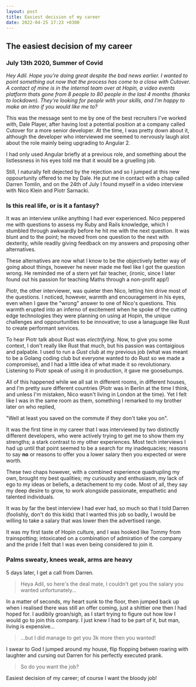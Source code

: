 ```yaml
---
layout: post
title: Easiest decision of my career
date: 2022-04-25 17:23 +0300
---
```

## The easiest decision of my career

### July 13th 2020, Summer of Covid

*Hey Adil.  Hope you’re doing great despite the bad news earlier. I wanted to point something out now that the process has come to a close with Cutover.   A contact of mine is in the internal team over at Hopin, a video events platform thats gone from 8 people to 80 people in the last 4 months (thanks to lockdown).  They’re looking for people with your skills, and I’m happy to make an intro if you would like me to?*

This was the message sent to me by one of the best recruiters I've worked with, Dale Player, after having lost a potential position at a company called Cutover for a more senior developer. At the time, I was pretty down about it, although the developer who interviewed me seemed to nervously laugh alot about the role mainly being upgrading to Angular 2.

I had only used Angular briefly at a previous role, and something about the listlessness in his eyes told me that it would be a gruelling job.

Still, I naturally felt dejected by the rejection and so I jumped at this new oppourtunity offered to me by Dale. He put me in contact with a chap called Darren Tomlin, and on the 24th of July I found myself in a video interview with Nico Klein and Piotr Sarnacki.

### Is this real life, or is it a fantasy?

It was an interview unlike anything I had ever experienced. Nico peppered me with questions to assess my Ruby and Rails knowledge, which I stumbled through awkwardly before he hit me with the next question. It was blunt and to the point; he moved from one question to the next with dexterity, while readily giving feedback on my answers and proposing other alternatives.

These alternatives are now what I know to be the objectively better way of going about things, however he never made me feel like I got the question wrong. He reminded me of a stern yet fair teacher, (ironic, since I later found out his passion for teaching Maths through a non-profit app!)

Piotr, the other interviewer, was quieter then Nico, letting him drive most of the questions. I noticed, however, warmth and encouragement in his eyes, even when I gave the "wrong" answer to one of Nico's questions. This warmth erupted into an inferno of excitement when he spoke of the cutting edge technologies they were planning on using at Hopin, the unique challenges and oppourtunities to be innovative; to use a lanaguage like Rust to create performant services.

To hear Piotr talk about Rust was *electrifying*. Now, to give you some context, I don't really like Rust that much, but his passion was contaigious and palpable. I used to run a *Gust* club at my previous job (what was meant to be a Golang coding club but everyone wanted to do Rust so we made a compromise), and I had a little idea of what made it so revolutionary. Listening to Piotr speak of using it in production, it gave me goosebumps.

All of this happened while we all sat in different rooms, in different houses, and I'm pretty sure different countries (Piotr was in Berlin at the time I think, and unless I'm mistaken, Nico wasn't living in London at the time). Yet I felt like I was in the same room as them, something I remarked to my brother later on who replied,

"Well at least you saved on the commute if they don't take you on".

It was the first time in my career that I was interviewed by two distinctly different developers, who were actively trying to get me to show them my strengths; a stark contrast to my other experiences. Most tech interviews I had up until that point seemed to be a search for my inadequacies; reasons to say **no** or reasons to offer you a lower salary then you expected or were worth.

These two chaps however, with a combined experience quadrupling my own, brought my best qualities; my curiousity and enthusiasm, my lack of ego to my ideas or beliefs, a detachement to my code. Most of all, they say my deep desire to grow, to work alongside passionate, empathetic and talented individuals.

It was by far the best interview I had ever had, so much so that I told Darren (foolishly, don't do this kids) that I wanted this job so badly, I would be willing to take a salary that was lower then the advertised range.

It was my first taste of Hopin culture, and I was hooked like Tommy from trainspotting; intoxicated on a combination of admiration of the company and the pride I felt that I was even being considered to join it.

### Palms sweaty, knees weak, arms are heavy

5 days later, I get a call from Darren.

> Heya Adil, so here's the deal mate, I couldn't get you the salary you wanted unfortunately...

In a matter of seconds, my heart sunk to the floor, then jumped back up when i realised there was still an offer coming, just a shittier one then I had hoped for. I audibily groan/sigh, as I start trying to figure out how low I would go to join this company. I just knew I had to be part of it, but man, living is expensive...

> ...but I did manage to get you 3k more then you wanted!

I swear to God I jumped around my house, flip flopping betwen  roaring with laughter and cursing out Darren for his perfectly executed prank.

> So do you want the job? 

Easiest decision of my career; of course I want the bloody job! 